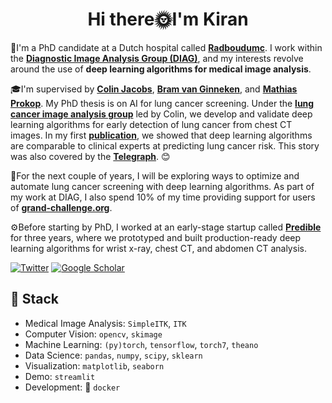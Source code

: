 <!--
**kiranvaidhya/kiranvaidhya** is a ✨ _special_ ✨ repository because its `README.md` (this file) appears on your GitHub profile.

Here are some ideas to get you started:

- 🔭 I’m currently working on ...
- 🌱 I’m currently learning ...
- 👯 I’m looking to collaborate on ...
- 🤔 I’m looking for help with ...
- 💬 Ask me about ...
- 📫 How to reach me: ...
- 😄 Pronouns: ...
- ⚡ Fun fact: ...
-->


<h1 align="center">Hi there🌞I'm Kiran </h1>


🏥I'm a PhD candidate at a Dutch hospital called **[Radboudumc](https://www.radboudumc.nl)**. I work within the **[Diagnostic Image Analysis Group (DIAG)](https://www.diagnijmegen.nl)**, and my interests revolve around the use of **deep learning algorithms for medical image analysis**.

🎓I'm supervised by [**Colin Jacobs**](https://www.diagnijmegen.nl/people/colin-jacobs/), [**Bram van Ginneken**](https://www.diagnijmegen.nl/people/bram-van-ginneken/), and [**Mathias Prokop**](https://www.diagnijmegen.nl/people/mathias-prokop/). My PhD thesis is on AI for lung cancer screening. Under the [**lung cancer image analysis group**](https://www.diagnijmegen.nl/research/lung-cancer-image-analysis/) led by Colin, we develop and validate deep learning algorithms for early detection of lung cancer from chest CT images. In my first [**publication**](https://pubs.rsna.org/doi/full/10.1148/radiol.2021204433), we showed that deep learning algorithms are comparable to clinical experts at predicting lung cancer risk. This story was also covered by the **[Telegraph](https://www.telegraph.co.uk/news/2021/05/18/artificial-intelligence-just-good-picking-lung-cancer-doctors/)**. 😊 

🔮For the next couple of years, I will be exploring ways to optimize and automate lung cancer screening with deep learning algorithms. As part of my work at DIAG, I also spend 10% of my time providing support for users of **[grand-challenge.org](https://grand-challenge.org)**. 

⚙️Before starting by PhD, I worked at an early-stage startup called **[Predible](https://predible.com)** for three years, where we prototyped and built production-ready deep learning algorithms for wrist x-ray, chest CT, and abdomen CT analysis. 

<a href="https://twitter.com/kiranvaidhya93" target="_blank"><img alt="Twitter" src="https://img.shields.io/badge/twitter-%231DA1F2.svg?&style=for-the-badge&logo=twitter&logoColor=white" /></a>
<a href="https://www.linkedin.com/in/kiran-vaidhya-venkadesh-2bb63aa8/" target="_blank"><img alt="Google Scholar" src="https://img.shields.io/badge/linkedin-%230077B5.svg?&style=for-the-badge&logo=linkedin&logoColor=white" /></a>

## 🔨 Stack 

- Medical Image Analysis: `SimpleITK`, `ITK`
- Computer Vision: `opencv`, `skimage`
- Machine Learning: `(py)torch`, `tensorflow`, `torch7`, `theano`
- Data Science: `pandas`, `numpy`, `scipy`, `sklearn`
- Visualization: `matplotlib`, `seaborn`
- Demo: `streamlit`
- Development: 🐋 `docker`
